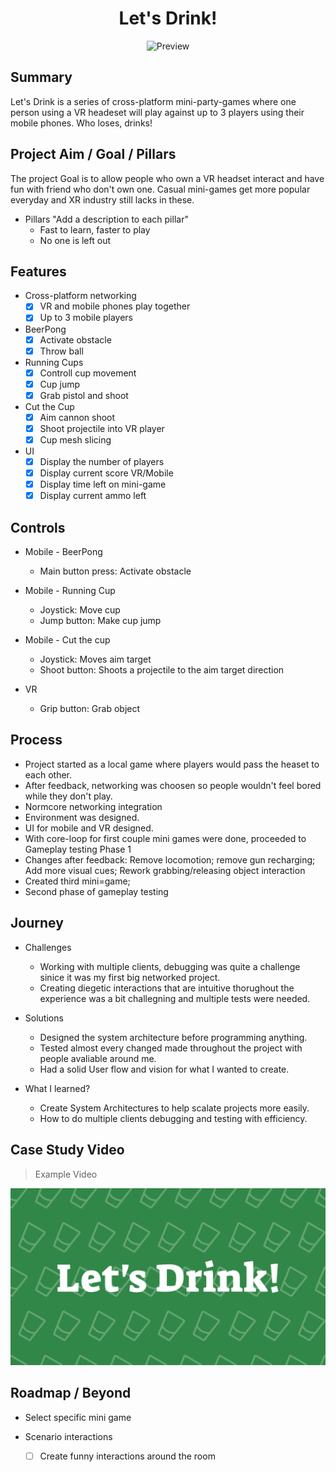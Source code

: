 <h1 align="center">Let's Drink!</h1>

<p align="center">
  <img alt="Preview" width="660" alt="preview" src="https://github.com/bcebollada/LetsDrinkMedia/blob/main/MainGif.gif">
<p align="center">

## Summary
Let's Drink is a series of cross-platform mini-party-games where one person using a VR headeset will play against up to 3 players using their mobile phones. Who loses, drinks!

## Project Aim / Goal / Pillars
The project Goal is to allow people who own a VR headset interact and have fun with friend who don't own one. Casual mini-games get more popular everyday and XR industry still lacks in these.

* Pillars "Add a description to each pillar"
  - Fast to learn, faster to play
  - No one is left out
    
## Features
* Cross-platform networking
    - [x] VR and mobile phones play together
    - [x] Up to 3 mobile players

* BeerPong
    - [x] Activate obstacle
    - [x] Throw ball

* Running Cups
    - [x] Controll cup movement
    - [x] Cup jump
    - [x] Grab pistol and shoot

* Cut the Cup
    - [x] Aim cannon shoot
    - [x] Shoot projectile into VR player
    - [x] Cup mesh slicing
          
* UI
    - [x] Display the number of players
    - [x] Display current score VR/Mobile
    - [x] Display time left on mini-game
    - [x] Display current ammo left
          
## Controls
* Mobile - BeerPong
    - Main button press: Activate obstacle

* Mobile - Running Cup
    - Joystick: Move cup
    - Jump button: Make cup jump

* Mobile - Cut the cup
    - Joystick: Moves aim target
    - Shoot button: Shoots a projectile to the aim target direction

* VR
    - Grip button: Grab object

## Process 
- Project started as a local game where players would pass the heaset to each other.
- After feedback, networking was choosen so people wouldn't feel bored while they don't play.
- Normcore networking integration
- Environment was designed.
- UI for mobile and VR designed.
- With core-loop for first couple mini games were done, proceeded to Gameplay testing Phase 1
- Changes after feedback: Remove locomotion; remove gun recharging; Add more visual cues; Rework grabbing/releasing object interaction
- Created third mini=game;
- Second phase of gameplay testing

## Journey
- Challenges
  - Working with multiple clients, debugging was quite a challenge sinice it was my first big networked project.
  - Creating diegetic interactions that are intuitive thorughout the experience was a bit challegning and multiple tests were needed.
    
- Solutions
  - Designed the system architecture before programming anything.
  - Tested almost every changed made throughout the project with people avaliable around me.
  - Had a solid User flow and vision for what I wanted to create.
  
- What I learned?
  - Create System Architectures to help scalate projects more easily.
  - How to do multiple clients debugging and testing with efficiency.

## Case Study Video 
> Example Video

[![](https://github.com/bcebollada/LetsDrinkMedia/blob/main/LetsDrinkMain.png)](https://youtu.be/1Jbzu1wOltk "Click to play on Youtube.com")
## Roadmap / Beyond

* Select specific mini game
          
* Scenario interactions
    - [ ] Create funny interactions around the room
        

